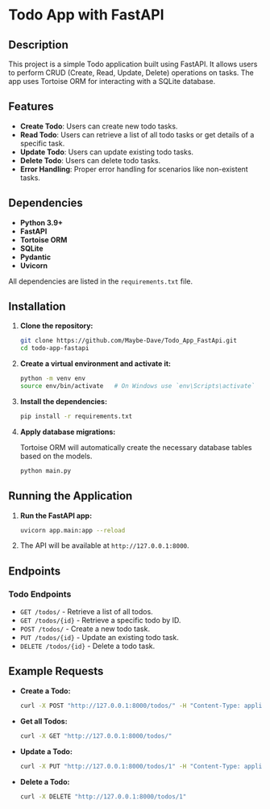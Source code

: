 # Todo App with FastAPI

## Description
This project is a simple Todo application built using FastAPI. It allows users to perform CRUD (Create, Read, Update, Delete) operations on tasks. The app uses Tortoise ORM for interacting with a SQLite database.

## Features
- **Create Todo**: Users can create new todo tasks.
- **Read Todo**: Users can retrieve a list of all todo tasks or get details of a specific task.
- **Update Todo**: Users can update existing todo tasks.
- **Delete Todo**: Users can delete todo tasks.
- **Error Handling**: Proper error handling for scenarios like non-existent tasks.

## Dependencies
- **Python 3.9+**
- **FastAPI**
- **Tortoise ORM**
- **SQLite**
- **Pydantic**
- **Uvicorn**

All dependencies are listed in the `requirements.txt` file.

## Installation

1. **Clone the repository:**

    ```bash
    git clone https://github.com/Maybe-Dave/Todo_App_FastApi.git
    cd todo-app-fastapi
    ```

2. **Create a virtual environment and activate it:**

    ```bash
    python -m venv env
    source env/bin/activate   # On Windows use `env\Scripts\activate`
    ```

3. **Install the dependencies:**

    ```bash
    pip install -r requirements.txt
    ```

4. **Apply database migrations:**

    Tortoise ORM will automatically create the necessary database tables based on the models.

    ```bash
    python main.py
    ```

## Running the Application

1. **Run the FastAPI app:**

    ```bash
    uvicorn app.main:app --reload
    ```

2. The API will be available at `http://127.0.0.1:8000`.

## Endpoints

### Todo Endpoints

- `GET /todos/` - Retrieve a list of all todos.
- `GET /todos/{id}` - Retrieve a specific todo by ID.
- `POST /todos/` - Create a new todo task.
- `PUT /todos/{id}` - Update an existing todo task.
- `DELETE /todos/{id}` - Delete a todo task.

## Example Requests

- **Create a Todo:**
    ```bash
    curl -X POST "http://127.0.0.1:8000/todos/" -H "Content-Type: application/json" -d '{"task": "Buy groceries"}'
    ```

- **Get all Todos:**
    ```bash
    curl -X GET "http://127.0.0.1:8000/todos/"
    ```

- **Update a Todo:**
    ```bash
    curl -X PUT "http://127.0.0.1:8000/todos/1" -H "Content-Type: application/json" -d '{"task": "Buy vegetables"}'
    ```

- **Delete a Todo:**
    ```bash
    curl -X DELETE "http://127.0.0.1:8000/todos/1"
    ```


